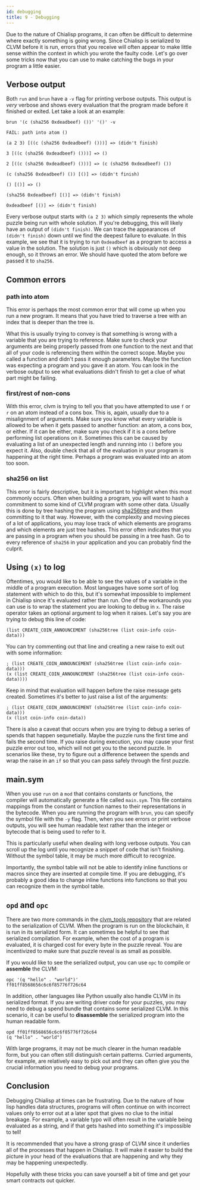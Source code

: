 ```yaml
---
id: debugging
title: 9 - Debugging
---
```


Due to the nature of Chialisp programs, it can often be difficult to determine where exactly something is going wrong.
Since Chialisp is serialized to CLVM before it is run, errors that you receive will often appear to make little sense within the context in which you wrote the faulty code.
Let's go over some tricks now that you can use to make catching the bugs in your program a little easier.

## Verbose output

Both `run` and `brun` have a `-v` flag for printing verbose outputs.
This output is *very* verbose and shows every evaluation that the program made before it finished or exited.
Let take a look at an example:

```chialisp
brun '(c (sha256 0xdeadbeef) ())' '()' -v

FAIL: path into atom ()

(a 2 3) [((c (sha256 0xdeadbeef) ()))] => (didn't finish)

3 [((c (sha256 0xdeadbeef) ()))] => ()

2 [((c (sha256 0xdeadbeef) ()))] => (c (sha256 0xdeadbeef) ())

(c (sha256 0xdeadbeef) ()) [()] => (didn't finish)

() [()] => ()

(sha256 0xdeadbeef) [()] => (didn't finish)

0xdeadbeef [()] => (didn't finish)
```

Every verbose output starts with `(a 2 3)` which simply represents the whole puzzle being run with whole solution. If you're debugging, this will likely have an output of `(didn't finish)`. We can trace the appearances of `(didn't finish)` down until we find the deepest failure to evaluate.
In this example, we see that it is trying to run `0xdeadbeef` as a program to access a value in the solution.
The solution is just `()` which is obviously not deep enough, so it throws an error.
We should have quoted the atom before we passed it to `sha256`.

## Common errors

### path into atom

This error is perhaps the most common error that will come up when you run a new program.
It means that you have tried to traverse a tree with an index that is deeper than the tree is.


What this is usually trying to convey is that something is wrong with a variable that you are trying to reference.
Make sure to check your arguments are being properly passed from one function to the next and that all of your code is referencing them within the correct scope.
Maybe you called a function and didn't pass it enough parameters.
Maybe the function was expecting a program and you gave it an atom.
You can look in the verbose output to see what evaluations didn't finish to get a clue of what part might be failing.

### first/rest of non-cons

With this error, clvm is trying to tell you that you have attempted to use `f` or `r` on an atom instead of a cons box.
This is, again, usually due to a misalignment of arguments.
Make sure you know what every variable is allowed to be when it gets passed to another function: an atom, a cons box, or either.
If it can be either, make sure you check if it is a cons before performing list operations on it. Sometimes this can be caused by evaluating a list of an unexpected length and running into `()` before you expect it.
Also, double check that all of the evaluation in your program is happening at the right time.
Perhaps a program was evaluated into an atom too soon.

### sha256 on list

This error is fairly descriptive, but it is important to highlight when this most commonly occurs.
Often when building a program, you will want to hash a commitment to some kind of CLVM program with some other data.
Usually this is done by tree hashing the program using [sha256tree](https://chialisp.com/docs/common_functions#sha256tree1) and then committing to it that way.
However, with the complexity and moving pieces of a lot of applications, you may lose track of which elements are programs and which elements are just tree hashes.
This error often indicates that you are passing in a program when you should be passing in a tree hash.
Go to every reference of `sha256` in your application and you can probably find the culprit.

## Using `(x)` to log

Oftentimes, you would like to be able to see the values of a variable in the middle of a program execution.
Most languages have some sort of log statement with which to do this, but it's somewhat impossible to implement in Chialisp since it's evaluated rather than run.
One of the workarounds you can use is to wrap the statement you are looking to debug in `x`.
The raise operator takes an optional argument to log when it raises.
Let's say you are trying to debug this line of code:

```chialisp
(list CREATE_COIN_ANNOUNCEMENT (sha256tree (list coin-info coin-data)))
```

You can try commenting out that line and creating a new raise to exit out with some information:

```chialisp
; (list CREATE_COIN_ANNOUNCEMENT (sha256tree (list coin-info coin-data)))
(x (list CREATE_COIN_ANNOUNCEMENT (sha256tree (list coin-info coin-data))))
```

Keep in mind that evaluation will happen before the raise message gets created.
Sometimes it's better to just raise a list of the arguments:

```chialisp
; (list CREATE_COIN_ANNOUNCEMENT (sha256tree (list coin-info coin-data)))
(x (list coin-info coin-data))
```

There is also a caveat that occurs when you are trying to debug a series of spends that happen sequnetially.
Maybe the puzzle runs the first time and fails the second time.
If you raise during execution, you may cause your first puzzle error out too, which will not get you to the second puzzle.
In scenarios like these, try to figure out a difference between the spends and wrap the raise in an `if` so that you can pass safely through the first puzzle.

## main.sym

When you use `run` on a `mod` that contains constants or functions, the compiler will automatically generate a file called `main.sym`.
This file contains mappings from the constant or function names to their representations in the bytecode.
When you are running the program with `brun`, you can specify the symbol file with the `-y` flag.
Then, when you see errors or print verbose outputs, you will see human readable text rather than the integer or bytecode that is being used to refer to it.

This is particularly useful when dealing with long verbose outputs.
You can scroll up the log until you recognize a snippet of code that isn't finishing.
Without the symbol table, it may be much more difficult to recognize.

Importantly, the symbol table will not be able to identify inline functions or macros since they are inserted at compile time.
If you are debugging, it's probably a good idea to change inline functions into functions so that you can recognize them in the symbol table.

## `opd` and `opc`

There are two more commands in the [clvm_tools repository](https://github.com/Chia-Network/clvm_tools) that are related to the serialization of CLVM.
When the program is run on the blockchain, it is run in its serialized form. It can sometimes be helpful to see that serialized compilation. For example, when the cost of a program is evaluated, it is charged cost for every byte in the puzzle reveal.
You are incentivized to make sure that puzzle reveal is as small as possible.

If you would like to see the serialized output, you can use `opc` to compile or **assemble** the CLVM:

```chialisp
opc '(q "hello" . "world")'
ff01ff8568656c6c6f85776f726c64
```

In addition, other languages like Python usually also handle CLVM in its serialized format.
If you are writing driver code for your puzzles, you may need to debug a spend bundle that contains some serialized CLVM. In this scenario, it can be useful to **disassemble** the serialized program into the human readable form.

```chialisp
opd ff01ff8568656c6c6f85776f726c64
(q "hello" . "world")
```

With large programs, it may not be much clearer in the human readable form, but you can often still distinguish certain patterns. Curried arguments, for example, are relatively easy to pick out and they can often give you the crucial information you need to debug your programs.

## Conclusion

Debugging Chialisp at times can be frustrating. Due to the nature of how lisp handles data structures, programs will often continue on with incorrect values only to error out at a later spot that gives no clue to the initial breakage. For example, a variable typo will often result in the variable being evaluated as a string, and if that gets hashed into something it's impossible to tell!

It is recommended that you have a strong grasp of CLVM since it underlies all of the processes that happen in Chialisp. It will make it easier to build the picture in your head of the evaluations that are happening and why they may be happening unexpectedly.

Hopefully with these tricks you can save yourself a bit of time and get your smart contracts out quicker.